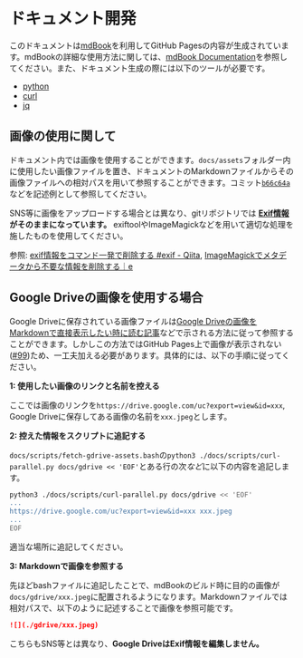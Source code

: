 # ドキュメント開発

このドキュメントは[mdBook](https://github.com/rust-lang/mdBook)を利用してGitHub Pagesの内容が生成されています。mdBookの詳細な使用方法に関しては、[mdBook Documentation](https://rust-lang.github.io/mdBook/)を参照してください。また、ドキュメント生成の際には以下のツールが必要です。

- [python](https://www.python.org)
- [curl](https://curl.se)
- [jq](https://jqlang.org)

## 画像の使用に関して

ドキュメント内では画像を使用することができます。`docs/assets`フォルダー内に使用したい画像ファイルを置き、ドキュメントのMarkdownファイルからその画像ファイルへの相対パスを用いて参照することができます。コミット[`b66c64a`](https://github.com/rogy-AquaLab/omniboat_robokit/commit/b66c64a3dd0157e4cfd909bbdfc5783c783d65d1)などを記述例として参照してください。

<div class="warning">

SNS等に画像をアップロードする場合とは異なり、gitリポジトリでは **[Exif情報](https://developer.mozilla.org/ja/docs/Glossary/EXIF)がそのままになっています。** exiftoolやImageMagickなどを用いて適切な処理を施したものを使用してください。

参照: [exif情報をコマンド一発で削除する #exif - Qiita](https://qiita.com/hori@github/items/b67e8fd5662dc3d77655), [ImageMagickでメタデータから不要な情報を削除する｜e](https://note.com/educator/n/nb08798f20f96)

</div>

## Google Driveの画像を使用する場合

Google Driveに保存されている画像ファイルは[Google Driveの画像をMarkdownで直接表示したい時に読む記事](https://zenn.dev/catallaxy_dev/articles/googledrive-images-directly-in-markdown)などで示される方法に従って参照することができます。しかしこの方法ではGitHub Pages上で画像が表示されない([#99](https://github.com/rogy-AquaLab/omniboat_robokit/issues/99))ため、一工夫加える必要があります。具体的には、以下の手順に従ってください。

**1: 使用したい画像のリンクと名前を控える**

ここでは画像のリンクを`https://drive.google.com/uc?export=view&id=xxx`, Google Driveに保存してある画像の名前を`xxx.jpeg`とします。

**2: 控えた情報をスクリプトに追記する**

`docs/scripts/fetch-gdrive-assets.bash`の`python3 ./docs/scripts/curl-parallel.py docs/gdrive << 'EOF'`とある行の次*など*に以下の内容を追記します。

```bash
python3 ./docs/scripts/curl-parallel.py docs/gdrive << 'EOF'
...
https://drive.google.com/uc?export=view&id=xxx xxx.jpeg
...
EOF
```

適当な場所に追記してください。

**3: Markdownで画像を参照する**

先ほどbashファイルに追記したことで、mdBookのビルド時に目的の画像が`docs/gdrive/xxx.jpeg`に配置されるようになります。Markdownファイルでは相対パスで、以下のように記述することで画像を参照可能です。

```markdown
![](./gdrive/xxx.jpeg)
```

<div class="warning">

こちらもSNS等とは異なり、**Google DriveはExif情報を編集しません。**

</div>
